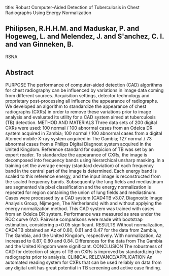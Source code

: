 title: Robust Computer-Aided Detection of Tuberculosis in Chest Radiographs Using Energy Normalization

## Philipsen, R.H.H.M. and Maduskar, P. and Hogeweg, L. and Melendez, J. and S'anchez, C. I. and van Ginneken, B.
RSNA


## Abstract
PURPOSE The performance of computer-aided detection (CAD) algorithms for chest radiography can be influenced by variations in image data coming from different sources. Acquisition settings, detector technology and proprietary post-processing all influence the appearance of radiographs. We developed an algorithm to standardize the appearance of chest radiographs (CXRs) in order to remove these variations prior to image analysis and evaluated its utility for a CAD system aimed at tuberculosis (TB) detection. METHOD AND MATERIALS Three data sets of 200 digital CXRs were used: 100 normal / 100 abnormal cases from an Odelca DR system acquired in Zambia; 100 normal / 100 abnormal cases from a digital Atomed mobile X-ray system acquired in The Gambia; 127 normal / 73 abnormal cases from a Philips Digital Diagnost system acquired in the United Kingdom. Reference standard for suspicion of TB was set by an expert reader. To standardize the appearance of CXRs, the image is decomposed into frequency bands using hierarchical unsharp masking. In a training set the average energy (standard deviation) of each frequency band in the central part of the image is determined. Each energy band is scaled to this reference energy, and the input image is reconstructed from the scaled frequency bands. Subsequently the lung fields and mediastinum are segmented via pixel classification and the energy normalization is repeated for region containing the union of lung fields and mediastinum. Cases were processed by a CAD system (CAD4TB v3.07, Diagnostic Image Analysis Group, Nijmegen, The Netherlands) with and without applying the energy normalization method. This CAD system was trained with cases from an Odelca DR system. Performance was measured as area under the ROC curve (Az). Pairwise comparisons were made with bootstrap estimation, considering p<0.05 significant. RESULTS Without normalization, CAD4TB obtained an Az of 0.80, 0.61 and 0.47 for the data from Zambia, The Gambia, and the United Kingdom, respectively. With normalization, Az increased to 0.87, 0.80 and 0.84. Differences for the data from The Gambia and the United Kingdom were significant. CONCLUSION The robustness of CAD for detection of signs of TB on CXRs is improved by standardizing the radiographs prior to analysis. CLINICAL RELEVANCE/APPLICATION An automated reading system for CXRs that can be used reliably on data from any digital unit has great potential in TB screening and active case finding.

